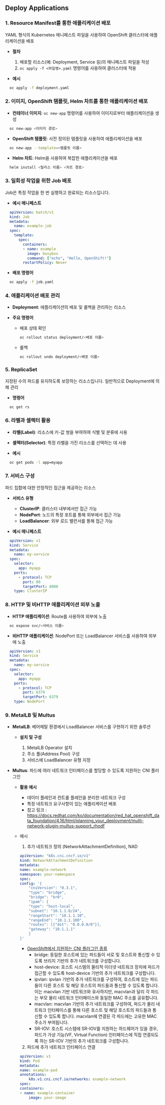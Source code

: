## Deploy Applications

### 1. Resource Manifest를 통한 애플리케이션 배포

YAML 형식의 Kubernetes 매니페스트 파일을 사용하여 OpenShift 클러스터에 애플리케이션을 배포

* **절차**

  1. 배포할 리소스(예: Deployment, Service 등)의 매니페스트 파일을 작성
  2. `oc apply -f <파일명>.yaml` 명령어를 사용하여 클러스터에 적용

* **예시**

```bash
  oc apply -f deployment.yaml
```



### 2. 이미지, OpenShift 템플릿, Helm 차트를 통한 애플리케이션 배포

* **컨테이너 이미지**: `oc new-app` 명령어를 사용하여 이미지로부터 애플리케이션을 생성

```bash
  oc new-app <이미지 경로>
```



* **OpenShift 템플릿**: 사전 정의된 템플릿을 사용하여 애플리케이션을 배포

```bash
  oc new-app --template=<템플릿 이름>
```



* **Helm 차트**: Helm을 사용하여 복잡한 애플리케이션을 배포

```bash
  helm install <릴리스 이름> <차트 경로>
```



### 3. 일회성 작업을 위한 Job 배포

Job은 특정 작업을 한 번 실행하고 완료되는 리소스입니다.

* **예시 매니페스트**

```yaml
  apiVersion: batch/v1
  kind: Job
  metadata:
    name: example-job
  spec:
    template:
      spec:
        containers:
        - name: example
          image: busybox
          command: ["echo", "Hello, OpenShift!"]
        restartPolicy: Never
```



* **배포 명령어**

```bash
  oc apply -f job.yaml
```



### 4. 애플리케이션 배포 관리

* **Deployment**: 애플리케이션의 배포 및 롤백을 관리하는 리소스

* **주요 명령어**

  * 배포 상태 확인

    ```bash
    oc rollout status deployment/<배포 이름>
    ```

  * 롤백

    ```bash
    oc rollout undo deployment/<배포 이름>
    ```

### 5. ReplicaSet

지정된 수의 파드를 유지하도록 보장하는 리소스입니다. 일반적으로 Deployment에 의해 관리

* **명령어**

```bash
  oc get rs
```



### 6. 라벨과 셀렉터 활용

* **라벨(Label)**: 리소스에 키-값 쌍을 부여하여 식별 및 분류에 사용

* **셀렉터(Selector)**: 특정 라벨을 가진 리소스를 선택하는 데 사용

* **예시**

```bash
  oc get pods -l app=myapp
```



### 7. 서비스 구성

파드 집합에 대한 안정적인 접근을 제공하는 리소스

* **서비스 유형**

  * **ClusterIP**: 클러스터 내부에서만 접근 가능
  * **NodePort**: 노드의 특정 포트를 통해 외부에서 접근 가능
  * **LoadBalancer**: 외부 로드 밸런서를 통해 접근 가능

* **예시 매니페스트**

```yaml
  apiVersion: v1
  kind: Service
  metadata:
    name: my-service
  spec:
    selector:
      app: myapp
    ports:
      - protocol: TCP
        port: 80
        targetPort: 8080
    type: ClusterIP
```



### 8. HTTP 및 비HTTP 애플리케이션 외부 노출

* **HTTP 애플리케이션**: Route를 사용하여 외부에 노출

```bash
  oc expose svc/<서비스 이름>
```



* **비HTTP 애플리케이션**: NodePort 또는 LoadBalancer 서비스를 사용하여 외부에 노출

```yaml
  apiVersion: v1
  kind: Service
  metadata:
    name: my-service
  spec:
    selector:
      app: myapp
    ports:
      - protocol: TCP
        port: 6379
        targetPort: 6379
    type: NodePort
```



### 9. MetalLB 및 Multus

* **MetalLB**: 베어메탈 환경에서 LoadBalancer 서비스를 구현하기 위한 솔루션

  * **설치 및 구성**

    1. MetalLB Operator 설치
    2. 주소 풀(Address Pool) 구성
    3. 서비스에 LoadBalancer 유형 지정

* **Multus**: 파드에 여러 네트워크 인터페이스를 할당할 수 있도록 지원하는 CNI 플러그인

  * **활용 예시**

    * 데이터 플레인과 컨트롤 플레인을 분리한 네트워크 구성
    * 특정 네트워크 요구사항이 있는 애플리케이션 배포
    * 참고 링크 : https://docs.redhat.com/ko/documentation/red_hat_openshift_data_foundation/4.16/html/planning_your_deployment/multi-network-plugin-multus-support_rhodf

  * 예시
    
    1. 추가 네트워크 정의 (NetworkAttachmentDefinition), NAD
    ```yaml
    apiVersion: "k8s.cni.cncf.io/v1"
    kind: NetworkAttachmentDefinition
    metadata:
    name: example-network
    namespace: your-namespace
    spec:
    config: '{
        "cniVersion": "0.3.1",
        "type": "bridge",
        "bridge": "br0",
        "ipam": {
        "type": "host-local",
        "subnet": "10.1.1.0/24",
        "rangeStart": "10.1.1.10",
        "rangeEnd": "10.1.1.100",
        "routes": [{"dst": "0.0.0.0/0"}],
        "gateway": "10.1.1.1"
        }
    }'
    ```
    * [OpenShift에서 지원하는 CNI 플러그인 종류](https://docs.redhat.com/en/documentation/openshift_container_platform/4.12/html/networking/multiple-networks)
        - bridge: 동일한 호스트에 있는 파드들이 서로 및 호스트와 통신할 수 있도록 브리지 기반의 추가 네트워크를 구성합니다.
        - host-device: 호스트 시스템의 물리적 이더넷 네트워크 장치에 파드가 접근할 수 있도록 host-device 기반의 추가 네트워크를 구성합니다.
        - ipvlan: ipvlan 기반의 추가 네트워크를 구성하여, 호스트에 있는 파드들이 다른 호스트 및 해당 호스트의 파드들과 통신할 수 있도록 합니다. 이는 macvlan 기반 네트워크와 유사하지만, macvlan과 달리 각 파드는 부모 물리 네트워크 인터페이스와 동일한 MAC 주소를 공유합니다.
        - macvlan: macvlan 기반의 추가 네트워크를 구성하여, 파드가 물리 네트워크 인터페이스를 통해 다른 호스트 및 해당 호스트의 파드들과 통신할 수 있도록 합니다. macvlan에 연결된 각 파드에는 고유한 MAC 주소가 부여됩니다.
        - SR-IOV: 호스트 시스템에 SR-IOV를 지원하는 하드웨어가 있을 경우, 파드가 가상 기능(VF, Virtual Function) 인터페이스에 직접 연결되도록 하는 SR-IOV 기반의 추가 네트워크를 구성합니다.

    2. 파드에 추가 네트워크 인터페이스 연결
    ```yaml
    apiVersion: v1
    kind: Pod
    metadata:
    name: example-pod
    annotations:
        k8s.v1.cni.cncf.io/networks: example-network
    spec:
    containers:
    - name: example-container
        image: your-image
    ```
